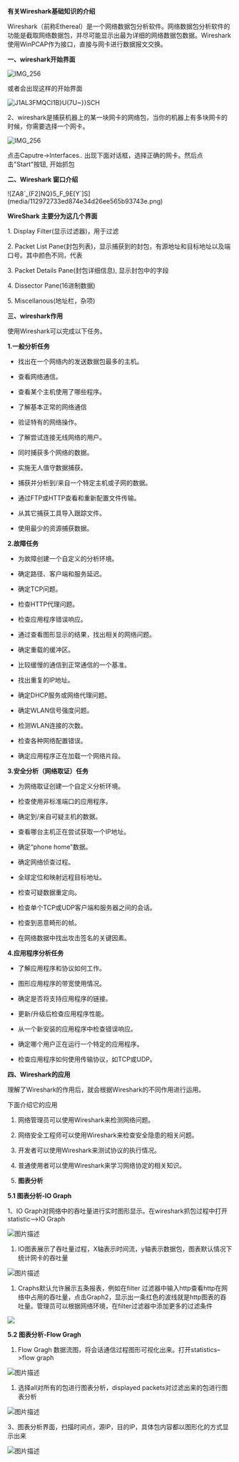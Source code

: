**有关Wireshark基础知识的介绍**

Wireshark（前称Ethereal）是一个网络数据包分析软件。网络数据包分析软件的功能是截取网络数据包，并尽可能显示出最为详细的网络数据包数据。Wireshark使用WinPCAP作为接口，直接与网卡进行数据报文交换。

**一、wireshark开始界面**

![IMG_256](media/897e97fda75d3eee7d4d7aec7a0c6299.png)

或者会出现这样的开始界面

![J1AL3FMQCI1B}U(7U\~}}SCH](media/d2950c81612742e5a14045e303b2d008.png)

2、wireshark是捕获机器上的某一块网卡的网络包，当你的机器上有多块网卡的时候，你需要选择一个网卡。

![IMG_256](media/11add5f5aaa5bc2d0e0fa65a63c4e850.png)

点击Caputre-\>Interfaces.. 出现下面对话框，选择正确的网卡。然后点击"Start"按钮,
开始抓包

**二、Wireshark 窗口介绍**

![ZA8\`_(F2]NQ}5_F_9E[Y\`]S](media/112972733ed874e34d26ee565b93743e.png)

**WireShark 主要分为这几个界面**

1\. Display Filter(显示过滤器)，用于过滤

2\. Packet List
Pane(封包列表)，显示捕获到的封包，有源地址和目标地址以及端口号。其中颜色不同，代表

3\. Packet Details Pane(封包详细信息), 显示封包中的字段

4\. Dissector Pane(16进制数据)

5\. Miscellanous(地址栏，杂项)

**三、wireshark作用**

使用Wireshark可以完成以下任务。

**1.一般分析任务**

-   找出在一个网络内的发送数据包最多的主机。

-   查看网络通信。

-   查看某个主机使用了哪些程序。

-   了解基本正常的网络通信

-   验证特有的网络操作。

-   了解尝试连接无线网络的用户。

-   同时捕获多个网络的数据。

-   实施无人值守数据捕获。

-   捕获并分析到/来自一个特定主机或子网的数据。

-   通过FTP或HTTP查看和重新配置文件传输。

-   从其它捕获工具导入跟踪文件。

-   使用最少的资源捕获数据。

**2.故障任务**

-   为故障创建一个自定义的分析环境。

-   确定路径、客户端和服务延迟。

-   确定TCP问题。

-   检查HTTP代理问题。

-   检查应用程序错误响应。

-   通过查看图形显示的结果，找出相关的网络问题。

-   确定重载的缓冲区。

-   比较缓慢的通信到正常通信的一个基准。

-   找出重复的IP地址。

-   确定DHCP服务或网络代理问题。

-   确定WLAN信号强度问题。

-   检测WLAN连接的次数。

-   检查各种网络配置错误。

-   确定应用程序正在加载一个网络片段。

**3.安全分析（网络取证）任务**

-   为网络取证创建一个自定义分析环境。

-   检查使用非标准端口的应用程序。

-   确定到/来自可疑主机的数据。

-   查看哪台主机正在尝试获取一个IP地址。

-   确定“phone home”数据。

-   确定网络侦查过程。

-   全球定位和映射远程目标地址。

-   检查可疑数据重定向。

-   检查单个TCP或UDP客户端和服务器之间的会话。

-   检查到恶意畸形的帧。

-   在网络数据中找出攻击签名的关键因素。

**4.应用程序分析任务**

-   了解应用程序和协议如何工作。

-   图形应用程序的带宽使用情况。

-   确定是否将支持应用程序的链接。

-   更新/升级后检查应用程序性能。

-   从一个新安装的应用程序中检查错误响应。

-   确定哪个用户正在运行一个特定的应用程序。

-   检查应用程序如何使用传输协议，如TCP或UDP。

**四、Wireshark的应用**

理解了Wireshark的作用后，就会根据Wireshark的不同作用进行运用。

下面介绍它的应用

1.  网络管理员可以使用Wireshark来检测网络问题。

2.  网络安全工程师可以使用Wireshark来检查安全隐患的相关问题。

3.  开发者可以使用Wireshark来测试协议的执行情况。

4.  普通使用者可以使用Wireshark来学习网络协定的相关知识。

5.  **图表分析**

**5.1 图表分析-IO Graph**

1、IO
Graph对网络中的吞吐量进行实时图形显示。在wireshark抓包过程中打开statistic–\>IO
Graph

![图片描述](media/86bdb1612d5a25137b50381fbdd16d7b.png)

1.  IO图表展示了吞吐量过程，X轴表示时间流，y轴表示数据包，图表默认情况下统计网卡的吞吐量

![图片描述](media/6b1cbc8ff6e054ccd070efc600b8b0de.png)

1.  Craphs默认允许展示五条报表，例如在filter
    过滤器中输入http查看http在网络中占用的吞吐量，点击Graph2，显示出一条红色的波线就是http图表的吞吐量。管理员可以根据网络环境，在filter过滤器中添加更多的过滤条件

![](media/1befabe7c66b4851835b4a78d8693dc5.png)

**5.2 图表分析-Flow Gragh**

1.  Flow Gragh 数据流图，将会话通信过程图形可视化出来。打开statistics–\>flow
    graph

![图片描述](media/8372e157a6c30cb3ca1f9ad784ad5f40.png)

1.  选择all对所有的包进行图表分析，displayed packets对过滤出来的包进行图表分析

![图片描述](media/7e9f770d835ec3d2b437ec5b1cae8680.png)

3、图表分析界面，扫描时间点，源IP，目的IP，具体包内容都以图形化的方式显示出来

![图片描述](media/fb560fcfb20584c4a87ad0e5f01d3e39.png)
